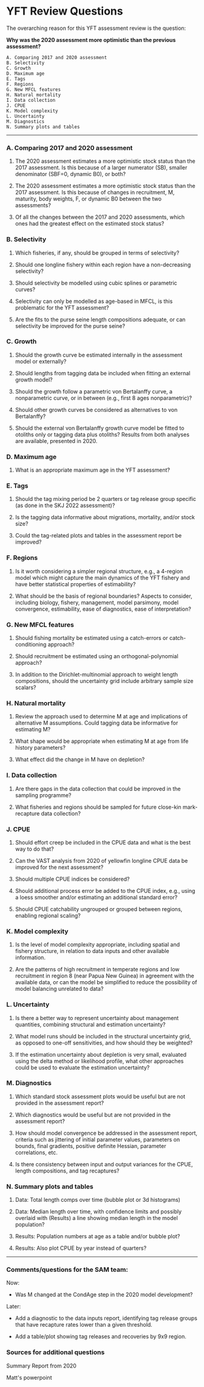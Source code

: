 # YFT Review Questions

The overarching reason for this YFT assessment review is the question:

**Why was the 2020 assessment more optimistic than the previous assessment?**

```
A. Comparing 2017 and 2020 assessment
B. Selectivity
C. Growth
D. Maximum age
E. Tags
F. Regions
G. New MFCL features
H. Natural mortality
I. Data collection
J. CPUE
K. Model complexity
L. Uncertainty
M. Diagnostics
N. Summary plots and tables
```

---

### A. Comparing 2017 and 2020 assessment

1. The 2020 assessment estimates a more optimistic stock status than the 2017
   assessment. Is this because of a larger numerator (SB), smaller denominator
   (SBF=0, dynamic B0), or both?

2. The 2020 assessment estimates a more optimistic stock status than the 2017
   assessment. Is this because of changes in recruitment, M, maturity, body
   weights, F, or dynamic B0 between the two assessments?

3. Of all the changes between the 2017 and 2020 assessments, which ones had the
   greatest effect on the estimated stock status?

### B. Selectivity

1. Which fisheries, if any, should be grouped in terms of selectivity?

2. Should one longline fishery within each region have a non-decreasing
   selectivity?

3. Should selectivity be modelled using cubic splines or parametric curves?

4. Selectivity can only be modelled as age-based in MFCL, is this problematic
   for the YFT assessment?

5. Are the fits to the purse seine length compositions adequate, or can
   selectivity be improved for the purse seine?

### C. Growth

1. Should the growth curve be estimated internally in the assessment model or
   externally?

2. Should lengths from tagging data be included when fitting an external growth
   model?

3. Should the growth follow a parametric von Bertalanffy curve, a nonparametric
   curve, or in between (e.g., first 8 ages nonparametric)?

4. Should other growth curves be considered as alternatives to von Bertalanffy?

5. Should the external von Bertalanffy growth curve model be fitted to otoliths
   only or tagging data plus otoliths? Results from both analyses are available,
   presented in 2020.

### D. Maximum age

1. What is an appropriate maximum age in the YFT assessment?

### E. Tags

1. Should the tag mixing period be 2 quarters or tag release group specific (as
   done in the SKJ 2022 assessment)?

2. Is the tagging data informative about migrations, mortality, and/or stock
   size?

3. Could the tag-related plots and tables in the assessment report be improved?

### F. Regions

1. Is it worth considering a simpler regional structure, e.g., a 4-region model
   which might capture the main dynamics of the YFT fishery and have better
   statistical properties of estimability?

2. What should be the basis of regional boundaries? Aspects to consider,
   including biology, fishery, management, model parsimony, model convergence,
   estimability, ease of diagnostics, ease of interpretation?

### G. New MFCL features

1. Should fishing mortality be estimated using a catch-errors or
   catch-conditioning approach?

2. Should recruitment be estimated using an orthogonal-polynomial approach?

3. In addition to the Dirichlet-multinomial approach to weight length
   compositions, should the uncertainty grid include arbitrary sample size
   scalars?

### H. Natural mortality

1. Review the approach used to determine M at age and implications of
   alternative M assumptions. Could tagging data be informative for estimating
   M?

2. What shape would be appropriate when estimating M at age from life history
   parameters?

3. What effect did the change in M have on depletion?

### I. Data collection

1. Are there gaps in the data collection that could be improved in the sampling
   programme?

2. What fisheries and regions should be sampled for future close-kin
   mark-recapture data collection?

### J. CPUE

1. Should effort creep be included in the CPUE data and what is the best way to
   do that?

2. Can the VAST analysis from 2020 of yellowfin longline CPUE data be improved
   for the next assessment?

3. Should multiple CPUE indices be considered?

4. Should additional process error be added to the CPUE index, e.g., using a
   loess smoother and/or estimating an additional standard error?

5. Should CPUE catchability ungrouped or grouped between regions, enabling
   regional scaling?

### K. Model complexity

1. Is the level of model complexity appropriate, including spatial and fishery
   structure, in relation to data inputs and other available information.

2. Are the patterns of high recruitment in temperate regions and low recruitment
   in region 8 (near Papua New Guinea) in agreement with the available data, or
   can the model be simplified to reduce the possibility of model balancing
   unrelated to data?

### L. Uncertainty

1. Is there a better way to represent uncertainty about management quantities,
   combining structural and estimation uncertainty?

2. What model runs should be included in the structural uncertainty grid, as
   opposed to one-off sensitivities, and how should they be weighted?

3. If the estimation uncertainty about depletion is very small, evaluated using
   the delta method or likelihood profile, what other approaches could be used
   to evaluate the estimation uncertainty?

### M. Diagnostics

1. Which standard stock assessment plots would be useful but are not provided in
   the assessment report?

2. Which diagnostics would be useful but are not provided in the assessment
   report?

3. How should model convergence be addressed in the assessment report, criteria
   such as jittering of initial parameter values, parameters on bounds, final
   gradients, positive definite Hessian, parameter correlations, etc.

4. Is there consistency between input and output variances for the CPUE, length
   compositions, and tag recaptures?

### N. Summary plots and tables

1. Data: Total length comps over time (bubble plot or 3d histograms)

2. Data: Median length over time, with confidence limits and possibly overlaid
   with (Results) a line showing median length in the model population?

3. Results: Population numbers at age as a table and/or bubble plot?

4. Results: Also plot CPUE by year instead of quarters?

---

### Comments/questions for the SAM team:

Now:

- Was M changed at the CondAge step in the 2020 model development?

Later:

- Add a diagnostic to the data inputs report, identifying tag release groups
  that have recapture rates lower than a given threshold.

- Add a table/plot showing tag releases and recoveries by 9x9 region.

### Sources for additional questions

Summary Report from 2020

Matt's powerpoint

